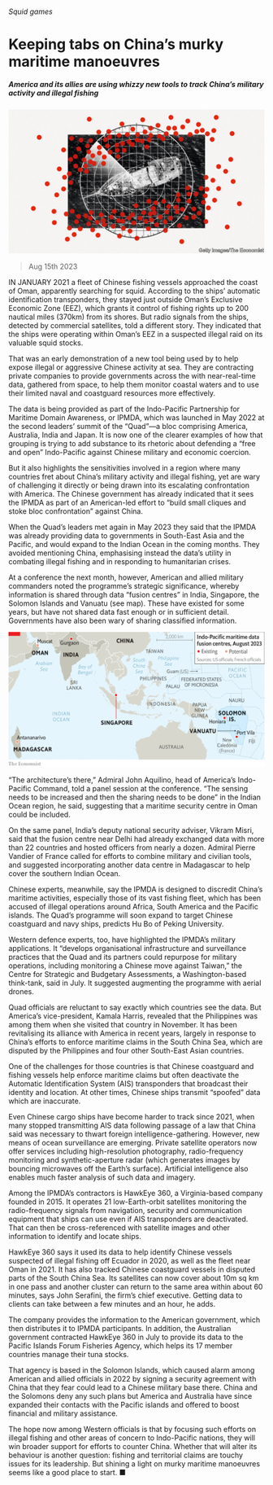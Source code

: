 ###### Squid games

# Keeping tabs on China’s murky maritime manoeuvres 

##### America and its allies are using whizzy new tools to track China’s military activity and illegal fishing 

![image](images/20230819_CND001.jpg) 

> Aug 15th 2023 

IN JANUARY 2021 a fleet of Chinese fishing vessels approached the coast of Oman, apparently searching for squid. According to the ships’ automatic identification transponders, they stayed just outside Oman’s Exclusive Economic Zone (EEZ), which grants it control of fishing rights up to 200 nautical miles (370km) from its shores. But radio signals from the ships, detected by commercial satellites, told a different story. They indicated that the ships were operating within Oman’s EEZ in a suspected illegal raid on its valuable squid stocks.

That was an early demonstration of a new tool being used by  to help expose illegal or aggressive Chinese activity at sea. They are contracting private companies to provide governments across the  with near-real-time data, gathered from space, to help them monitor coastal waters and to use their limited naval and coastguard resources more effectively. 

The data is being provided as part of the Indo-Pacific Partnership for Maritime Domain Awareness, or IPMDA, which was launched in May 2022 at the second leaders’ summit of the “Quad”—a bloc comprising America, Australia, India and Japan. It is now one of the clearer examples of how that grouping is trying to add substance to its rhetoric about defending a “free and open” Indo-Pacific against Chinese military and economic coercion.

But it also highlights the sensitivities involved in a region where many countries fret about China’s military activity and illegal fishing, yet are wary of challenging it directly or being drawn into its escalating confrontation with America. The Chinese government has already indicated that it sees the IPMDA as part of an American-led effort to “build small cliques and stoke bloc confrontation” against China. 

When the Quad’s leaders met again in May 2023 they said that the IPMDA was already providing data to governments in South-East Asia and the Pacific, and would expand to the Indian Ocean in the coming months. They avoided mentioning China, emphasising instead the data’s utility in combating illegal fishing and in responding to humanitarian crises.

At a conference the next month, however, American and allied military commanders noted the programme’s strategic significance, whereby information is shared through data “fusion centres” in India, Singapore, the Solomon Islands and Vanuatu (see map). These have existed for some years, but have not shared data fast enough or in sufficient detail. Governments have also been wary of sharing classified information.

![image](images/20230819_CNM973.png) 


“The architecture’s there,” Admiral John Aquilino, head of America’s Indo-Pacific Command, told a panel session at the conference. “The sensing needs to be increased and then the sharing needs to be done” in the Indian Ocean region, he said, suggesting that a maritime security centre in Oman could be included. 

On the same panel, India’s deputy national security adviser, Vikram Misri, said that the fusion centre near Delhi had already exchanged data with more than 22 countries and hosted officers from nearly a dozen. Admiral Pierre Vandier of France called for efforts to combine military and civilian tools, and suggested incorporating another data centre in Madagascar to help cover the southern Indian Ocean.

Chinese experts, meanwhile, say the IPMDA is designed to discredit China’s maritime activities, especially those of its vast fishing fleet, which has been accused of illegal operations around Africa, South America and the Pacific islands. The Quad’s programme will soon expand to target Chinese coastguard and navy ships, predicts Hu Bo of Peking University. 

Western defence experts, too, have highlighted the IPMDA’s military applications. It “develops organisational infrastructure and surveillance practices that the Quad and its partners could repurpose for military operations, including monitoring a Chinese move against Taiwan,” the Centre for Strategic and Budgetary Assessments, a Washington-based think-tank, said in July. It suggested augmenting the programme with aerial drones.


Quad officials are reluctant to say exactly which countries see the data. But America’s vice-president, Kamala Harris, revealed that the Philippines was among them when she visited that country in November. It has been revitalising its alliance with America in recent years, largely in response to China’s efforts to enforce maritime claims in the South China Sea, which are disputed by the Philippines and four other South-East Asian countries.

One of the challenges for those countries is that Chinese coastguard and fishing vessels help enforce maritime claims but often deactivate the Automatic Identification System (AIS) transponders that broadcast their identity and location. At other times, Chinese ships transmit “spoofed” data which are inaccurate. 

Even Chinese cargo ships have become harder to track since 2021, when many stopped transmitting AIS data following passage of a law that China said was necessary to thwart foreign intelligence-gathering. However, new means of ocean surveillance are emerging. Private satellite operators now offer services including high-resolution photography, radio-frequency monitoring and synthetic-aperture radar (which generates images by bouncing microwaves off the Earth’s surface). Artificial intelligence also enables much faster analysis of such data and imagery. 

Among the IPMDA’s contractors is HawkEye 360, a Virginia-based company founded in 2015. It operates 21 low-Earth-orbit satellites monitoring the radio-frequency signals from navigation, security and communication equipment that ships can use even if AIS transponders are deactivated. That can then be cross-referenced with satellite images and other information to identify and locate ships. 

HawkEye 360 says it used its data to help identify Chinese vessels suspected of illegal fishing off Ecuador in 2020, as well as the fleet near Oman in 2021. It has also tracked Chinese coastguard vessels in disputed parts of the South China Sea. Its satellites can now cover about 10m sq km in one pass and another cluster can return to the same area within about 60 minutes, says John Serafini, the firm’s chief executive. Getting data to clients can take between a few minutes and an hour, he adds. 

The company provides the information to the American government, which then distributes it to IPMDA participants. In addition, the Australian government contracted HawkEye 360 in July to provide its data to the Pacific Islands Forum Fisheries Agency, which helps its 17 member countries manage their tuna stocks. 

That agency is based in the Solomon Islands, which caused alarm among American and allied officials in 2022 by signing a security agreement with China that they fear could lead to a Chinese military base there. China and the Solomons deny any such plans but America and Australia have since expanded their contacts with the Pacific islands and offered to boost financial and military assistance.

The hope now among Western officials is that by focusing such efforts on illegal fishing and other areas of concern to Indo-Pacific nations, they will win broader support for efforts to counter China. Whether that will alter its behaviour is another question: fishing and territorial claims are touchy issues for its leadership. But shining a light on murky maritime manoeuvres seems like a good place to start. ■



